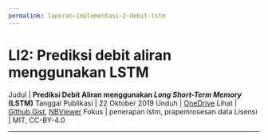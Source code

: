 ```yaml
---
permalink: laporan-implementasi-2-debit-lstm
---
```


# LI2: Prediksi debit aliran menggunakan LSTM

Judul | __Prediksi Debit Aliran menggunakan _Long Short-Term Memory_ (LSTM)__
Tanggal Publikasi | 22 Oktober 2019
Unduh | [OneDrive](https://1drv.ms/b/s!AmxSTa4UunElhoU1sISX0gc4BammwQ?e=MGHcwT)
Lihat | [Github Gist](https://gist.github.com/taruma/8186dba212875f6b3f1677a5e2f9a70f), [NBViewer](https://nbviewer.jupyter.org/gist/taruma/8186dba212875f6b3f1677a5e2f9a70f)
Fokus | penerapan lstm, prapemrosesan data
Lisensi | MIT, CC-BY-4.0

---
